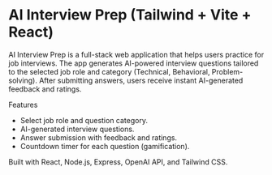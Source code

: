 # AI Interview Prep (Tailwind + Vite + React)

AI Interview Prep is a full-stack web application that helps users practice for job interviews. The app generates AI-powered interview questions tailored to the selected job role and category (Technical, Behavioral, Problem-solving). After submitting answers, users receive instant AI-generated feedback and ratings.

Features
- Select job role and question category.
- AI-generated interview questions.
- Answer submission with feedback and ratings.
- Countdown timer for each question (gamification).

Built with React, Node.js, Express, OpenAI API, and Tailwind CSS.
